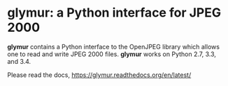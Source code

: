 glymur: a Python interface for JPEG 2000
=========================================

**glymur** contains a Python interface to the OpenJPEG library which
allows one to read and write JPEG 2000 files.  **glymur** works on
Python 2.7, 3.3, and 3.4.

Please read the docs, https://glymur.readthedocs.org/en/latest/

